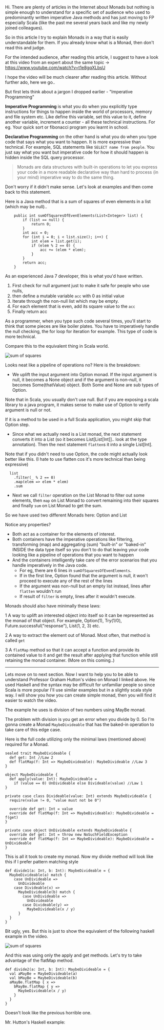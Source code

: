 Hi. There are plenty of articles in the Internet about Monads but nothing is simple enough to understand for a specific set of audience who used to predominantly written imperative Java methods and has just moving to FP especially Scala (like the past me several years back and like my newly joined colleagues).

So in this article I try to explain Monads in a way that is easily understandable for them. If you already know what is a Monad, then don't read this and judge. 

For the intended audience, after reading this article, I suggest to have a look at this video from an expert about the same topic -> https://www.youtube.com/watch?v=t1e8gqXLbsU

I hope the video will be much clearer after reading this article. Without further ado, here we go..

But first lets think about a jargon I dropped earlier - "Imperative Programming"

**Imperative Programming** is what you do when you explicitly type instructions for things to happen inside the world of processors, memory and file system etc. Like define this variable, set this value to it, define another variable, increment a counter - all these technical instructions. For eg. Your quick sort or fibonacci program you learnt in school.

**Declarative Programming** on the other hand is what you do when you type code that says what you want to happen. It is more expressive than technical. For example, SQL statements like `SELECT name from people`. You just say what you want but imperative code for how it should happen is hidden inside the SQL query processor.

> Monads are data structures with built-in operations to let you express your code in a more readable declarative way than hard to process (in your mind) imperative way to do the same thing.

Don't worry if it didn't make sense. Let's look at examples and then come back to this statement.

Here is a Java method that is a sum of squares of even elements in a list (which may be null)..


```
    public int sumOfSquaresOfEvenElements(List<Integer> list) {
        if (list == null) {
            return 0;
        }
        int acc = 0;
        for (int i = 0; i < list.size(); i++) {
            int elem = list.get(i);
            if (elem % 2 == 0) {
                acc += (elem * elem);
            }
        }
        return acc;
    }
```

As an experienced Java 7 developer, this is what you'd have written. 

1. First check for null argument just to make it safe for people who use nulls, 
2. then define a mutable variable `acc` with 0 as initial value
3. Iterate through the non-null list which may be empty.
4. For each element that is even, add its square value to the `acc`
5. Finally return acc


As a programmer, when you type such code several times, you'll start to think that some pieces are like boiler plates. You have to imperatively handle the null checking, the for loop for iteration for example. This type of code is more technical.


Compare this to the equivalent thing in Scala world.

![sum of squares](https://raw.githubusercontent.com/vigneshwaranr/blog_posts/master/screenshots/Monads_for_the_newbies/sumOfSquaresOfEvenElements.png)

Looks neat like a pipeline of operations no? Here is the breakdown:

* We uplift the input argument into Option monad. If the input argument is null, it becomes a None object and if the argument is non-null, it becomes Some(thatValue) object. Both Some and None are sub types of Option.

Note that in Scala, you usually don't use null. But if you are exposing a scala library to a java program, it makes sense to make use of Option to verify argument is null or not.

If it is a method to be used in a full Scala application, you might skip that Option step.

* Since what we actually need is a List monad, the next statement converts it into a List (so it becomes List[List[Int]].. look at the type annotation). Then the next statement `flatten`s it into a single List[Int].

Note that if you didn't need to use Option, the code might actually look better like this. (I hate to use flatten cos it's more technical than being expressive)

```
  list
    .filter(_ % 2 == 0)
    .map(elem => elem * elem)
    .sum
```

*  Next we call `filter` operation on the List Monad to filter out some elements, then `map` on List Monad to convert remaining into their squares and finally `sum` on List Monad to get the sum.


So we have used two different Monads here: Option and List

Notice any properties? 

* Both act as a container for the elements of interest.
* Both containers have the imperative operations like filtering, transforming (map) and aggregating (sum) "built-in" or "baked-in" INSIDE the data type itself so you don't to do that leaving your code looking like a pipeline of operations that you want to happen
* And the containers intelligently take care of the error scenarios that you handle imperatively in the Java code. 
  * For eg, there are 6 lines in `sumOfSquaresOfEvenElements`. 
  * If in the first line, Option found that the argument is null, it won't proceed to execute any of the rest of the lines
  * If the argument was non-null but an empty list instead, lines after `flatten` wouldn't run
  * If result of `filter` is empty, lines after it wouldn't execute.

Monads should also have minimally these laws:

1 A way to uplift an interested object into itself so it can be represented as the monad of that object. For example, Option(1), Try(1/0), Future.successful("response"), List(1, 2, 3) etc.

2 A way to extract the element out of Monad. Most often, that method is called `get`

3 A `flatMap` method so that it can accept a function and provide its contained value to it and get the result after applying that function while still retaining the monad container. (More on this coming..)


---

Lets move on to next section. Now I want to help you to be able to understand Professor Graham Hutton's video on Monad I linked above. He used Haskell and the syntax may be difficult for unfamiliar people so since Scala is more popular I'll use similar examples but in a slightly scala style way. I will show you how you can create simple monad, then you will find it easier to watch the video.

The example he uses is division of two numbers using MayBe monad.

The problem with division is you get an error when you divide by 0. So I'm gonna create a Monad `MaybeDivideable` that has the baked-in operation to take care of this edge case.


Here is the full code utilizing only the minimal laws (mentioned above) required for a Monad.


```
sealed trait MaybeDivideable {
  def get: Int //Law 2
  def flatMap(f: Int => MaybeDivideable): MaybeDivideable //Law 3
}

object MaybeDivideable {
  def apply(value: Int): MaybeDivideable = 
  	if (value == 0) UnDivideable else Divideable(value) //Law 1
}

private case class Divideable(value: Int) extends MaybeDivideable {
  require(value != 0, "value must not be 0")

  override def get: Int = value
  override def flatMap(f: Int => MaybeDivideable): MaybeDivideable = f(get)
}

private case object UnDivideable extends MaybeDivideable {
  override def get: Int = throw new NoSuchFieldException
  override def flatMap(f: Int => MaybeDivideable): MaybeDivideable = UnDivideable
}
```

This is all it took to create my monad. Now my divide method will look like this if I prefer pattern matching style

```
def divide1(a: Int, b: Int): MaybeDivideable = {
  MaybeDivideable(a) match {
    case UnDivideable =>
      UnDivideable
    case Divideable(x) =>
      MaybeDivideable(b) match {
        case UnDivideable =>
          UnDivideable
        case Divideable(y) =>
          MaybeDivideable(x / y)
      }
  }
}
```

Bit ugly, yes. But this is just to show the equivalent of the following haskell example in the video.


![sum of squares](https://raw.githubusercontent.com/vigneshwaranr/blog_posts/master/screenshots/Monads_for_the_newbies/hutton1.png)

And this was using only the apply and get methods. Let's try to take advantage of the flatMap method.

```
def divide2(a: Int, b: Int): MaybeDivideable = {
  val aMayBe = MaybeDivideable(a)
  val bMayBe = MaybeDivideable(b)
  aMayBe.flatMap { x =>
    bMayBe.flatMap { y =>
      MaybeDivideable(x / y)
    }
  }
}
```

Doesn't look like the previous horrible one.

Mr. Hutton's Haskell example:








